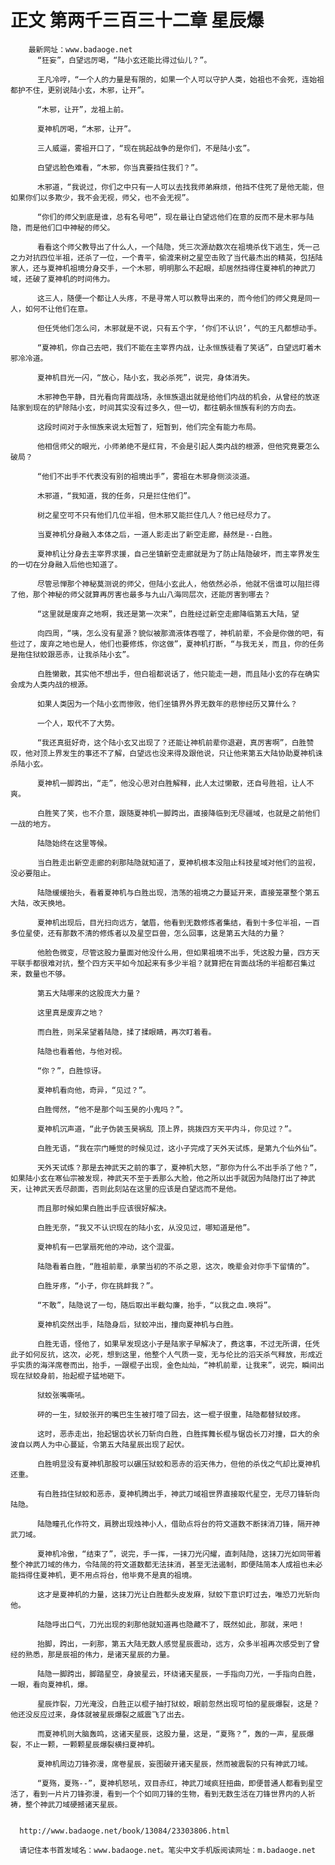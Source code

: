 # 正文 第两千三百三十二章 星辰爆
        最新网址：www.badaoge.net
          “狂妄”，白望远厉喝，“陆小玄还能比得过仙儿？”。
      
          王凡冷哼，“一个人的力量是有限的，如果一个人可以守护人类，始祖也不会死，连始祖都护不住，更别说陆小玄，木邪，让开”。
      
          “木邪，让开”，龙祖上前。
      
          夏神机厉喝，“木邪，让开”。
      
          三人威逼，雾祖开口了，“现在挑起战争的是你们，不是陆小玄”。
      
          白望远脸色难看，“木邪，你当真要挡住我们？”。
      
          木邪道，“我说过，你们之中只有一人可以去找我师弟麻烦，他挡不住死了是他无能，但如果你们以多欺少，我不会无视，师父，也不会无视”。
      
          “你们的师父到底是谁，总有名号吧”，现在最让白望远他们在意的反而不是木邪与陆隐，而是他们口中神秘的师父。
      
          看看这个师父教导出了什么人，一个陆隐，凭三次源劫数次在祖境杀伐下逃生，凭一己之力对抗四位半祖，还杀了一位，一个青平，偷渡来树之星空击败了当代最杰出的精英，包括陆家人，还与夏神机祖境分身交手，一个木邪，明明那么不起眼，却居然挡得住夏神机的神武刀域，还破了夏神机的时间伟力。
      
          这三人，随便一个都让人头疼，不是寻常人可以教导出来的，而今他们的师父竟是同一人，如何不让他们在意。
      
          但任凭他们怎么问，木邪就是不说，只有五个字，‘你们不认识’，气的王凡都想动手。
      
          “夏神机，你自己去吧，我们不能在主宰界内战，让永恒族徒看了笑话”，白望远盯着木邪冷冷道。
      
          夏神机目光一闪，“放心，陆小玄，我必杀死”，说完，身体消失。
      
          木邪神色平静，目光看向背面战场，永恒族退出就是给他们内战的机会，从曾经的放逐陆家到现在的铲除陆小玄，时间其实没有过多久，但一切，都往朝永恒族有利的方向去。
      
          这段时间对于永恒族来说太短暂了，短暂到，他们完全有能力布局。
      
          他相信师父的眼光，小师弟绝不是红背，不会是引起人类内战的根源，但他究竟要怎么破局？
      
          “他们不出手不代表没有别的祖境出手”，雾祖在木邪身侧淡淡道。
      
          木邪道，“我知道，我的任务，只是拦住他们”。
      
          树之星空可不只有他们几位半祖，但木邪又能拦住几人？他已经尽力了。
      
          当夏神机分身融入本体之后，一道人影走出了新空走廊，赫然是--白胜。
      
          夏神机让分身去主宰界求援，自己坐镇新空走廊就是为了防止陆隐破坏，而主宰界发生的一切在分身融入后他也知道了。
      
          尽管忌惮那个神秘莫测说的师父，但陆小玄此人，他依然必杀，他就不信谁可以阻拦得了他，那个神秘的师父就算再厉害也最多与九山八海同层次，还能厉害到哪去？
      
          “这里就是废弃之地啊，我还是第一次来”，白胜经过新空走廊降临第五大陆，望
      
          向四周，“咦，怎么没有星源？貌似被那滴液体吞噬了，神机前辈，不会是你做的吧，有些过了，废弃之地也是人，他们也要修炼，你这做”，夏神机打断，“与我无关，而且，你的任务是拖住狱蛟跟恶赤，让我杀陆小玄”。
      
          白胜懒散，其实他不想出手，但白祖都说话了，他只能走一趟，而且陆小玄的存在确实会成为人类内战的根源。
      
          如果人类因为一个陆小玄而惨败，他们坐镇界外界无数年的悲惨经历又算什么？
      
          一个人，取代不了大势。
      
          “我还真挺好奇，这个陆小玄又出现了？还能让神机前辈你退避，真厉害啊”，白胜赞叹，他对顶上界发生的事还不了解，白望远也没来得及跟他说，只让他来第五大陆协助夏神机诛杀陆小玄。
      
          夏神机一脚跨出，“走”，他没心思对白胜解释，此人太过懒散，还自号胜祖，让人不爽。
      
          白胜笑了笑，也不介意，跟随夏神机一脚跨出，直接降临到无尽疆域，也就是之前他们一战的地方。
      
          陆隐始终在这里等候。
      
          当白胜走出新空走廊的刹那陆隐就知道了，夏神机根本没阻止科技星域对他们的监视，没必要阻止。
      
          陆隐缓缓抬头，看着夏神机与白胜出现，浩荡的祖境之力蔓延开来，直接笼罩整个第五大陆，改天换地。
      
          夏神机出现后，目光扫向远方，皱眉，他看到无数修炼者集结，看到十多位半祖，一百多位星使，还有那数不清的修炼者以及星空巨兽，怎么回事，这是第五大陆的力量？
      
          他脸色微变，尽管这股力量面对他没什么用，但如果祖境不出手，凭这股力量，四方天平联手都很难对抗，整个四方天平如今加起来有多少半祖？就算把在背面战场的半祖都召集过来，数量也不够。
      
          第五大陆哪来的这股庞大力量？
      
          这里真是废弃之地？
      
          而白胜，则呆呆望着陆隐，揉了揉眼睛，再次盯着看。
      
          陆隐也看着他，与他对视。
      
          “你？”，白胜惊讶。
      
          夏神机看向他，奇异，“见过？”。
      
          白胜愕然，“他不是那个叫玉昊的小鬼吗？”。
      
          夏神机沉声道，“此子伪装玉昊祸乱 顶上界，挑拨四方天平内斗，你见过？”。
      
          白胜无语，“我在宗门睡觉的时候见过，这小子完成了天外天试炼，是第九个仙外仙”。
      
          天外天试炼？那是去神武天之前的事了，夏神机大怒，“那你为什么不出手杀了他？”，如果陆小玄在寒仙宗被发现，神武天不至于丢那么大脸，他之所以出手就因为陆隐打出了神武天，让神武天丢尽颜面，否则此刻站在这里的应该是白望远而不是他。
      
          而且那时候如果白胜出手应该很好解决。
      
          白胜无奈，“我又不认识现在的陆小玄，从没见过，哪知道是他”。
      
          夏神机有一巴掌扇死他的冲动，这个混蛋。
      
          陆隐看着白胜，“胜祖前辈，承蒙当初的不杀之恩，这次，晚辈会对你手下留情的”。
      
          白胜牙疼，“小子，你在挑衅我？”。
      
          “不敢”，陆隐说了一句，随后取出半截勾廉，抬手，“以我之血.唤将”。
      
          夏神机突然出手，陆隐身后，狱蛟冲出，撞向夏神机与白胜。
      
          白胜无语，怪他了，如果早发现这小子是陆家子早解决了，费这事，不过无所谓，任凭此子如何反抗，这次，必死，想到这里，他整个人气质一变，无与伦比的滔天杀气释放，形成近乎实质的海洋席卷而出，抬手，一跟棍子出现，金色灿灿，“神机前辈，让我来”，说完，瞬间出现在狱蛟身前，抬起棍子猛地砸下。
      
          狱蛟张嘴嘶吼。
      
          砰的一生，狱蛟张开的嘴巴生生被打噎了回去，这一棍子很重，陆隐都替狱蛟疼。
      
          这时，恶赤走出，抬起锯齿状长刀斩向白胜，白胜挥舞长棍与锯齿长刀对撞，巨大的余波自以两人为中心蔓延，令第五大陆星辰出现了起伏。
      
          白胜明显没有夏神机那股可以碾压狱蛟和恶赤的滔天伟力，但他的杀伐之气却比夏神机还重。
      
          有白胜挡住狱蛟和恶赤，夏神机腾出手，神武刀域祖世界直接取代星空，无尽刀锋斩向陆隐。
      
          陆隐瞳孔化作符文，肩膀出现烛神小人，借助点将台的符文道数不断抹消刀锋，隔开神武刀域。
      
          夏神机冷傲，“结束了”，说完，手一挥，一抹刀光闪耀，直刺陆隐，这抹刀光如同带着整个神武刀域的伟力，令陆简的符文道数都无法抹消，甚至无法遏制，即便陆简本人成祖也未必能挡得住夏神机，更不用点将台，他毕竟不是真的祖境。
      
          这才是夏神机的力量，这抹刀光让白胜都头皮发麻，狱蛟下意识盯过去，唯恐刀光斩向他。
      
          陆隐呼出口气，刀光出现的刹那他就知道再也隐藏不了，既然如此，那就，来吧！
      
          抬脚，跨出，一刹那，第五大陆无数人感觉星辰震动，远方，众多半祖再次感受到了曾经的熟悉，那是辰祖的伟力，是诸天星辰的力量。
      
          陆隐一脚跨出，脚踏星空，身披星云，环绕诸天星辰，一手指向刀光，一手指向白胜，一眼，看向夏神机，爆。
      
          星辰炸裂，刀光淹没，白胜正以棍子抽打狱蛟，眼前忽然出现可怕的星辰爆裂，这是？他还没反应过来，身体就被星辰爆裂之威震飞了出去。
      
          而夏神机则大脑轰鸣，这诸天星辰，这股力量，这是，“夏殇？”，轰的一声，星辰爆裂，不止一颗，一颗颗星辰爆裂横扫夏神机。
      
          夏神机周边刀锋弥漫，席卷星辰，妄图破开诸天星辰，然而被震裂的只有神武刀域。
      
          “夏殇，夏殇--”，夏神机怒吼，双目赤红，神武刀域疯狂扭曲，即便普通人都看到星空活了，看到一片片刀锋弥漫，看到一个个如同刀锋的生物，看到无数生活在刀锋世界内的人祈祷，整个神武刀域硬撼诸天星辰。
      
      
      http://www.badaoge.net/book/13084/23303806.html
      
      请记住本书首发域名：www.badaoge.net。笔尖中文手机版阅读网址：m.badaoge.net